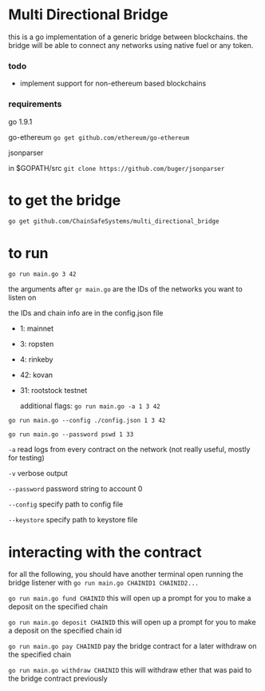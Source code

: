 # Multi Directional Bridge

this is a go implementation of a generic bridge between blockchains. the bridge will be able to connect any networks using native fuel or any token.

### todo
* implement support for non-ethereum based blockchains

### requirements
go 1.9.1

go-ethereum
`go get github.com/ethereum/go-ethereum`

jsonparser

in $GOPATH/src
`git clone https://github.com/buger/jsonparser`

# to get the bridge
`go get github.com/ChainSafeSystems/multi_directional_bridge`

# to run
`go run main.go 3 42`
  
  the arguments after `gr main.go` are the IDs of the networks you want to listen on
  
  the IDs and chain info are in the config.json file

* 1: mainnet

* 3: ropsten

* 4: rinkeby

* 42: kovan

* 31: rootstock testnet
  
  additional flags:
 `go run main.go -a 1 3 42`
 
 `go run main.go --config ./config.json 1 3 42`
 
 `go run main.go --password pswd 1 33`
 
 `-a` read logs from every contract on the network (not really useful, mostly for testing)
 
 `-v` verbose output
 
 `--password` password string to account 0
 
 `--config` specify path to config file

 `--keystore` specify path to keystore file

# interacting with the contract

for all the following, you should have another terminal open running the bridge listener with `go run main.go CHAINID1 CHAINID2...`

`go run main.go fund CHAINID` this will open up a prompt for you to make a deposit on the specified chain

`go run main.go deposit CHAINID` this will open up a prompt for you to make a deposit on the specified chain id

`go run main.go pay CHAINID` pay the bridge contract for a later withdraw on the specified chain

`go run main.go withdraw CHAINID` this will withdraw ether that was paid to the bridge contract previously 

